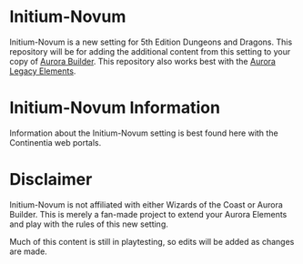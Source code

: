 # Initium-Novum

Initium-Novum is a new setting for 5th Edition Dungeons and Dragons. This repository will be for adding the additional content from this setting to your copy of [Aurora Builder](http://www.aurorabuilder.com). This repository also works best with the [Aurora Legacy Elements](https://github.com/AuroraLegacy/elements).

# Initium-Novum Information

Information about the Initium-Novum setting is best found here with the Continentia web portals.

# Disclaimer

Initium-Novum is not affiliated with either Wizards of the Coast or Aurora Builder. This is merely a fan-made project to extend your Aurora Elements and play with the rules of this new setting.

Much of this content is still in playtesting, so edits will be added as changes are made.
